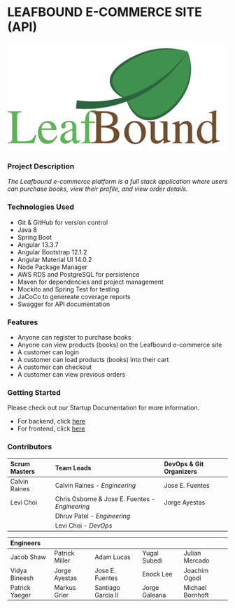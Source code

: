 # LEAFBOUND E-COMMERCE SITE (API)

![Project Logo](/Branching%20Guidelines/Imgs/Screen%20Shot%202022-06-20%20at%2020.46.21.png)

### Project Description

_The Leafbound e-commerce platform is a full stack application where users can purchase books, view their profile, and view order details._

### Technologies Used

- Git & GitHub for version control
- Java 8
- Spring Boot
- Angular 13.3.7
- Angular Bootstrap 12.1.2
- Angular Material UI 14.0.2
- Node Package Manager
- AWS RDS and PostgreSQL for persistence
- Maven for dependencies and project management
- Mockito and Spring Test for testing
- JaCoCo to genereate coverage reports
- Swagger for API documentation

### Features

- Anyone can register to purchase books
- Anyone can view products (books) on the Leafbound e-commerce site
- A customer can login
- A customer can load products (books) into their cart
- A customer can checkout
- A customer can view previous orders

### Getting Started

Please check out our Startup Documentation for more information.

- For backend, click [here](/STARTUP.md)
- For frontend, click [here](https://github.com/Revature-Leafbound/Leafbound/blob/main/STARTUP.md)

### Contributors

| Scrum Masters | Team Leads                                      | DevOps & Git Organizers |
| :------------ | :---------------------------------------------- | :---------------------- |
| Calvin Raines | Calvin Raines - _Engineering_                   | Jose E. Fuentes         |
| Levi Choi     | Chris Osborne & Jose E. Fuentes - _Engineering_ | Jorge Ayestas           |
|               | Dhruv Patel - _Engineering_                     |                         |
|               | Levi Choi - _DevOps_                              |                         |

| Engineers      |                |                    |               |                  |
| :------------- | :------------- | :----------------- | :------------ | ---------------- |
| Jacob Shaw     | Patrick Miller | Adam Lucas         | Yugal Subedi  | Julian Mercado   |
| Vidya Bineesh  | Jorge Ayestas  | Jose E. Fuentes    | Enock Lee     | Joachim Ogodi    |
| Patrick Yaeger | Markus Grier   | Santiago Garcia II | Jorge Galeana | Michael Bornhoft |
